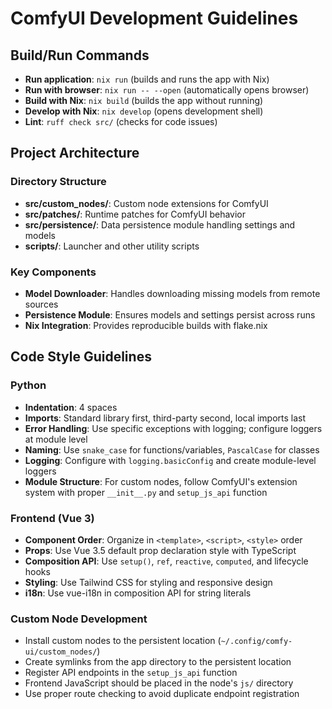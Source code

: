 # ComfyUI Development Guidelines

## Build/Run Commands
- **Run application**: `nix run` (builds and runs the app with Nix)
- **Run with browser**: `nix run -- --open` (automatically opens browser)
- **Build with Nix**: `nix build` (builds the app without running)
- **Develop with Nix**: `nix develop` (opens development shell)
- **Lint**: `ruff check src/` (checks for code issues)

## Project Architecture

### Directory Structure
- **src/custom_nodes/**: Custom node extensions for ComfyUI
- **src/patches/**: Runtime patches for ComfyUI behavior
- **src/persistence/**: Data persistence module handling settings and models
- **scripts/**: Launcher and other utility scripts

### Key Components
- **Model Downloader**: Handles downloading missing models from remote sources
- **Persistence Module**: Ensures models and settings persist across runs
- **Nix Integration**: Provides reproducible builds with flake.nix

## Code Style Guidelines

### Python
- **Indentation**: 4 spaces
- **Imports**: Standard library first, third-party second, local imports last
- **Error Handling**: Use specific exceptions with logging; configure loggers at module level
- **Naming**: Use `snake_case` for functions/variables, `PascalCase` for classes
- **Logging**: Configure with `logging.basicConfig` and create module-level loggers
- **Module Structure**: For custom nodes, follow ComfyUI's extension system with proper `__init__.py` and `setup_js_api` function

### Frontend (Vue 3)
- **Component Order**: Organize in `<template>`, `<script>`, `<style>` order
- **Props**: Use Vue 3.5 default prop declaration style with TypeScript
- **Composition API**: Use `setup()`, `ref`, `reactive`, `computed`, and lifecycle hooks
- **Styling**: Use Tailwind CSS for styling and responsive design
- **i18n**: Use vue-i18n in composition API for string literals

### Custom Node Development
- Install custom nodes to the persistent location (`~/.config/comfy-ui/custom_nodes/`)
- Create symlinks from the app directory to the persistent location
- Register API endpoints in the `setup_js_api` function
- Frontend JavaScript should be placed in the node's `js/` directory
- Use proper route checking to avoid duplicate endpoint registration